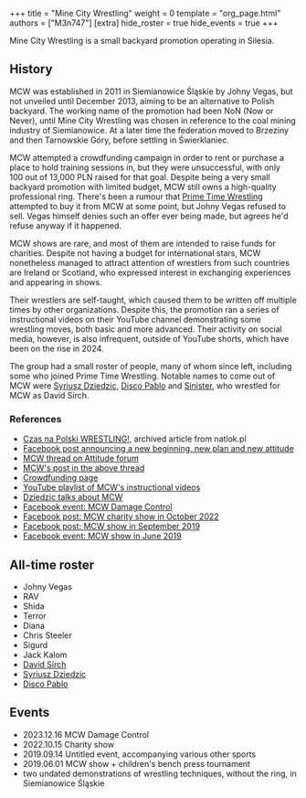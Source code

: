 +++
title = "Mine City Wrestling"
weight = 0
template = "org_page.html"
authors = ["M3n747"]
[extra]
hide_roster = true
hide_events = true
+++

Mine City Wrestling is a small backyard promotion operating in Silesia.

## History

MCW was established in 2011 in Siemianowice Śląskie by Johny Vegas, but not unveiled until December 2013, aiming to be an alternative to Polish backyard.
The working name of the promotion had been NoN (Now or Never), until Mine City Wrestling was chosen in reference to the coal mining industry of Siemianowice.
At a later time the federation moved to Brzeziny and then Tarnowskie Góry, before settling in Świerklaniec.

MCW attempted a crowdfunding campaign in order to rent or purchase a place to hold training sessions in, but they were unsuccessful, with only 100 out of 13,000 PLN raised for that goal.
Despite being a very small backyard promotion with limited budget, MCW still owns a high-quality professional ring.
There's been a rumour that [Prime Time Wrestling](@/o/ptw.md) attempted to buy it from MCW at some point, but Johny Vegas refused to sell.
Vegas himself denies such an offer ever being made, but agrees he'd refuse anyway if it happened.

MCW shows are rare, and most of them are intended to raise funds for charities.
Despite not having a budget for international stars, MCW nonetheless managed to attract attention of wrestlers from such countries are Ireland or Scotland,
who expressed interest in exchanging experiences and appearing in shows.

Their wrestlers are self-taught, which caused them to be written off multiple times by other organizations.
Despite this, the promotion ran a series of instructional videos on their YouTube channel demonstrating some wrestling moves, both basic and more advanced.
Their activity on social media, however, is also infrequent, outside of YouTube shorts, which have been on the rise in 2024.

The group had a small roster of people, many of whom since left, including some who joined Prime Time Wrestling.
Notable names to come out of MCW were [Syriusz Dziedzic](@/w/dziedzic.md), [Disco Pablo](@/w/disco-pablo.md) and [Sinister](@/w/sinister.md), who wrestled for MCW as David Sirch.

### References

- [Czas na Polski WRESTLING!](https://web.archive.org/web/20160527112136/http://natlok.pl/czas-na-polski-wrestling/), archived article from natlok.pl
- [Facebook post announcing a new beginning, new plan and new attitude](https://www.facebook.com/minecitywrestling/posts/pfbid02zVfpG1gojMXq5jBkAVcqPMjnAmPLyhrNwqB78upeCzGchKRKKLJHd8zP6w7o1BQpl)
- [MCW thread on Attitude forum](https://forum.wrestling.pl/topic/34470-mcw-mine-city-wrestling/)
- [MCW's post in the above thread](https://forum.wrestling.pl/topic/34470-mcw-mine-city-wrestling/page/2/#comment-341346)
- [Crowdfunding page](https://wspieram.to/mcwwrestling)
- [YouTube playlist of MCW's instructional videos](https://www.youtube.com/playlist?list=PL2kby3nr3FjcQFyp_hr73GMhmD9iiOdAd)
- [Dziedzic talks about MCW](https://www.youtube.com/live/-mveTz3FApQ?si=GrAXj1vj7GMkwEdt&t=5200)
- [Facebook event: MCW Damage Control](https://www.facebook.com/events/246015901602052/)
- [Facebook post: MCW charity show in October 2022](https://www.facebook.com/minecitywrestling/posts/pfbid036Ts8szvAz5DxV4KTgXE6VHe6rZLRts9ga6g961GMCo867ro7JtFiejTgiHSU2tfcl)
- [Facebook post: MCW show in September 2019](https://www.facebook.com/minecitywrestling/posts/pfbid0yobCocxacSdatiLm5e936n8r2xZteNweMfYVdKq6t4PMXkjBsjJRmPvuYPeDqJoxl)
- [Facebook event: MCW show in June 2019](https://www.facebook.com/events/966766303522255/)

## All-time roster

- Johny Vegas
- RAV
- Shida
- Terror
- Diana
- Chris Steeler
- Sigurd
- Jack Kalom
- [David Sirch](@/w/sinister.md)
- [Syriusz Dziedzic](@/w/dziedzic.md)
- [Disco Pablo](@/w/disco-pablo.md)

## Events

- 2023.12.16 MCW Damage Control
- 2022.10.15 Charity show
- 2019.09.14 Untitled event, accompanying various other sports
- 2019.06.01 MCW show + children's bench press tournament
- two undated demonstrations of wrestling techniques, without the ring, in Siemianowice Śląskie
